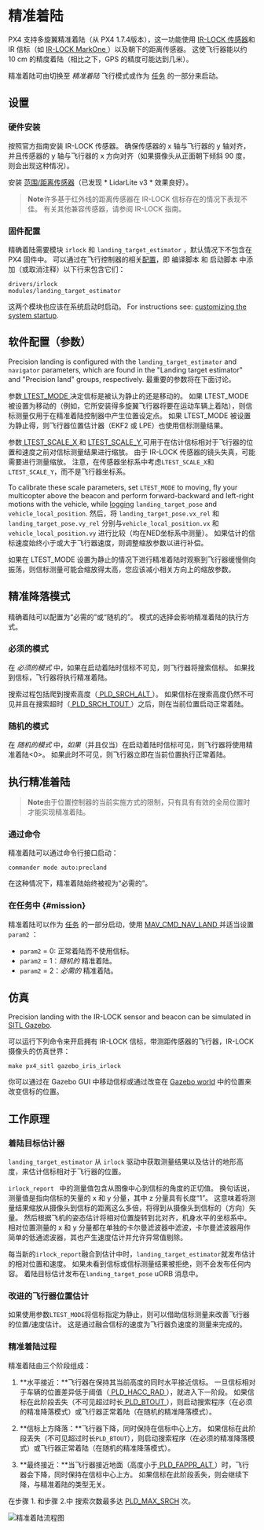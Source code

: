 # 精准着陆

PX4 支持多旋翼精准着陆（从 PX4 1.7.4版本），这一功能使用 [IR-LOCK 传感器](https://irlock.com/products/ir-lock-sensor-precision-landing-kit)和 IR 信标（如 [ IR-LOCK MarkOne ](https://irlock.com/collections/markone) ）以及朝下的距离传感器。 这使飞行器能以约 10 cm 的精度着陆（相比之下，GPS 的精度可能达到几米）。

精准着陆可由切换至 *精准着陆* 飞行模式或作为 [任务](#mission) 的一部分来启动。

## 设置

### 硬件安装

按照官方指南安装 IR-LOCK 传感器。 确保传感器的 x 轴与飞行器的 y 轴对齐，并且传感器的 y 轴与飞行器的 x 方向对齐（如果摄像头从正面朝下倾斜 90 度，则会出现这种情况）。

安装 [范围/距离传感器](../getting_started/sensor_selection.md#distance)（已发现 * LidarLite v3 * 效果良好）。

> **Note**许多基于红外线的距离传感器在 IR-LOCK 信标存在的情况下表现不佳。 有关其他兼容传感器，请参阅 IR-LOCK 指南。

### 固件配置

精确着陆需要模块 ` irlock ` 和 ` landing_target_estimator ` ，默认情况下不包含在 PX4 固件中。 可以通过在飞行控制器的相关[配置](https://github.com/PX4/Firmware/blob/master/boards/px4/fmu-v5/default.cmake)，即 编译脚本 和 启动脚本 中添加（或取消注释）以下行来包含它们：

    drivers/irlock
    modules/landing_target_estimator
    

这两个模块也应该在系统启动时启动。 For instructions see: [customizing the system startup](https://dev.px4.io/master/en/concept/system_startup.html#customizing-the-system-startup).

## 软件配置（参数）

Precision landing is configured with the `landing_target_estimator` and `navigator` parameters, which are found in the "Landing target estimator" and "Precision land" groups, respectively. 最重要的参数将在下面讨论。

参数[ LTEST_MODE ](../advanced_config/parameter_reference.md#LTEST_MODE) 决定信标是被认为静止的还是移动的。 如果 <LT> LTEST_MODE </code>被设置为移动的（例如，它所安装得多旋翼飞行器将要在运动车辆上着陆），则信标测量仅用于在精准着陆控制器中产生位置设定点。 如果<LT> LTEST_MODE </code> 被设置为静止得，则飞行器位置估计器（EKF2 或 LPE）也使用信标测量结果。

参数[ LTEST_SCALE_X ](../advanced_config/parameter_reference.md#LTEST_SCALE_X) 和 [ LTEST_SCALE_Y ](../advanced_config/parameter_reference.md#LTEST_SCALE_Y) 可用于在估计信标相对于飞行器的位置和速度之前对信标测量结果进行缩放。 由于 IR-LOCK 传感器的镜头失真，可能需要进行测量缩放。 注意，在传感器坐标系中考虑` LTEST_SCALE_X `和` LTEST_SCALE_Y `，而不是飞行器坐标系。

To calibrate these scale parameters, set `LTEST_MODE` to moving, fly your multicopter above the beacon and perform forward-backward and left-right motions with the vehicle, while [logging](https://dev.px4.io/master/en/log/logging.html#configuration) `landing_target_pose` and `vehicle_local_position`. 然后，将 ` landing_target_pose.vx_rel ` 和 ` landing_target_pose.vy_rel ` 分别与` vehicle_local_position.vx ` 和 ` vehicle_local_position.vy ` 进行比较（均在NED坐标系中测量）。 如果估计的信标速度始终小于或大于飞行器速度，则调整缩放参数以进行补偿。

如果在 <LT> LTEST_MODE </code> 设置为静止的情况下进行精准着陆时观察到飞行器缓慢侧向振荡，则信标测量可能会缩放得太高，您应该减小相关方向上的缩放参数。

## 精准降落模式

精确着陆可以配置为“必需的”或“随机的”。 模式的选择会影响精准着陆的执行方式。

### 必须的模式

在 *必须的模式* 中，如果在启动着陆时信标不可见，则飞行器将搜索信标。 如果找到信标，飞行器将执行精准着陆。

搜索过程包括爬到搜索高度（[ PLD_SRCH_ALT ](../advanced_config/parameter_reference.md#PLD_SRCH_ALT)）。 如果信标在搜索高度仍然不可见并且在搜索超时（[ PLD_SRCH_TOUT ](../advanced_config/parameter_reference.md#PLD_SRCH_TOUT)）之后，则在当前位置启动正常着陆。

### 随机的模式

在 *随机的模式* 中，*如果*（并且仅当）在启动着陆时信标可见，则飞行器将使用精准着陆<0>。 如果此时不可见，则飞行器立即在当前位置执行正常着陆。

## 执行精准着陆

> **Note**由于位置控制器的当前实施方式的限制，只有具有有效的全局位置时才能实现精准着陆。

### 通过命令

精准着陆可以通过命令行接口启动：

    commander mode auto:precland
    

在这种情况下，精准着陆始终被视为“必需的”。

### 在任务中 {#mission}

精准着陆可以作为 [任务](../flying/missions.md) 的一部分启动，使用 [ MAV_CMD_NAV_LAND ](https://mavlink.io/en/messages/common.html#MAV_CMD_NAV_LAND) 并适当设置 ` param2 ` ：

- `param2` = 0: 正常着陆而不使用信标。
- ` param2 ` = 1：*随机的* 精准着陆。
- ` param2 ` = 2：*必需的* 精准着陆。

## 仿真

Precision landing with the IR-LOCK sensor and beacon can be simulated in [SITL Gazebo](https://dev.px4.io/master/en/simulation/gazebo.html).

可以运行下列命令来开启拥有 IR-LOCK 信标，带测距传感器的飞行器，IR-LOCK 摄像头的仿真世界：

    make px4_sitl gazebo_iris_irlock
    

你可以通过在 Gazebo GUI 中移动信标或通过改变在 [Gazebo world](https://github.com/PX4/sitl_gazebo/blob/master/worlds/iris_irlock.world#L42) 中的位置来改变信标的位置。

## 工作原理

### 着陆目标估计器

`landing_target_estimator` 从 ` irlock ` 驱动中获取测量结果以及估计的地形高度，来估计信标相对于飞行器的位置。

`irlock_report ` 中的测量值包含从图像中心到信标的角度的正切值。 换句话说，测量值是指向信标的矢量的 x 和 y 分量，其中 z 分量具有长度“1”。 这意味着将测量结果缩放从摄像头到信标的距离这么多倍，将得到从摄像头到信标的（方向）矢量。 然后根据飞机的姿态估计将相对位置旋转到北对齐，机身水平的坐标系中。 相对位置测量的 x 和 y 分量都在单独的卡尔曼滤波器中滤波，卡尔曼滤波器用作简单的低通滤波器，其也产生速度估计并允许异常值剔除。

每当新的` irlock_report `融合到估计中时，` landing_target_estimator `就发布估计的相对位置和速度。 如果未看到信标或信标测量结果被拒绝，则不会发布任何内容。 着陆目标估计发布在` landing_target_pose ` uORB 消息中。

### 改进的飞行器位置估计

如果使用参数` LTEST_MODE `将信标指定为静止，则可以借助信标测量来改善飞行器的位置/速度估计。 这是通过融合信标的速度为飞行器负速度的测量来完成的。

### 精准着陆过程

精准着陆由三个阶段组成：

1. **水平接近：**飞行器在保持其当前高度的同时水平接近信标。 一旦信标相对于车辆的位置差异低于阈值（[ PLD_HACC_RAD ](../advanced_config/parameter_reference.md#PLD_HACC_RAD)），就进入下一阶段。 如果信标在此阶段丢失（不可见超过时长[ PLD_BTOUT ](../advanced_config/parameter_reference.md#PLD_BTOUT)），则启动搜索程序（在必须的精准降落模式）或飞行器正常着陆（在随机的精准降落模式）。

2. **信标上方降落：**飞行器下降，同时保持在信标中心上方。 如果信标在此阶段丢失（不可见超过时长` PLD_BTOUT `），则启动搜索程序（在必须的精准降落模式）或飞行器正常着陆（在随机的精准降落模式）。

3. **最终接近：**当飞行器接近地面（高度小于[ PLD_FAPPR_ALT ](../advanced_config/parameter_reference.md#PLD_FAPPR_ALT)）时，飞行器会下降，同时保持在信标中心上方。 如果信标在此阶段丢失，则会继续下降，与精准着陆的类型无关。

在步骤 1. 和步骤 2.中 搜索次数最多达 [PLD_MAX_SRCH](../advanced_config/parameter_reference.md#PLD_MAX_SRCH) 次。

![精准着陆流程图](../../assets/precision_land/precland-flow-diagram.png)